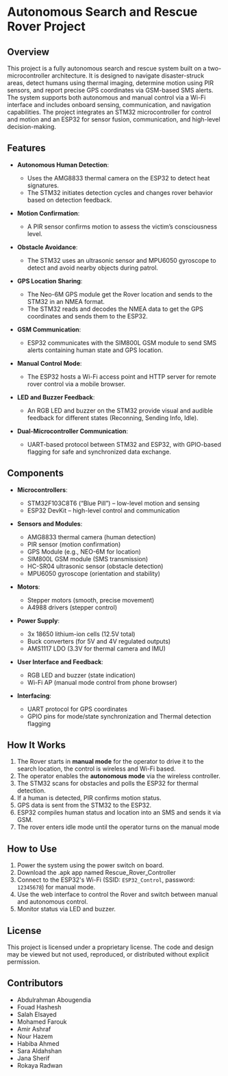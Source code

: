 # Autonomous Search and Rescue Rover Project

## Overview

This project is a fully autonomous search and rescue system built on a two-microcontroller architecture. It is designed to navigate disaster-struck areas, detect humans using thermal imaging, determine motion using PIR sensors, and report precise GPS coordinates via GSM-based SMS alerts. The system supports both autonomous and manual control via a Wi-Fi interface and includes onboard sensing, communication, and navigation capabilities. The project integrates an STM32 microcontroller for control and motion and an ESP32 for sensor fusion, communication, and high-level decision-making.

## Features

- **Autonomous Human Detection**:
  - Uses the AMG8833 thermal camera on the ESP32 to detect heat signatures.
  - The STM32 initiates detection cycles and changes rover behavior based on detection feedback.

- **Motion Confirmation**:
  - A PIR sensor confirms motion to assess the victim’s consciousness level.

- **Obstacle Avoidance**:
  - The STM32 uses an ultrasonic sensor and MPU6050 gyroscope to detect and avoid nearby objects during patrol.

- **GPS Location Sharing**:
  - The Neo-6M GPS module get the Rover location and sends to the STM32 in an NMEA format.
  - The STM32 reads and decodes the NMEA data to get the GPS coordinates and sends them to the ESP32.

- **GSM Communication**:
  - ESP32 communicates with the SIM800L GSM module to send SMS alerts containing human state and GPS location.

- **Manual Control Mode**:
  - The ESP32 hosts a Wi-Fi access point and HTTP server for remote rover control via a mobile browser.

- **LED and Buzzer Feedback**:
  - An RGB LED and buzzer on the STM32 provide visual and audible feedback for different states (Reconning, Sending Info, Idle).

- **Dual-Microcontroller Communication**:
  - UART-based protocol between STM32 and ESP32, with GPIO-based flagging for safe and synchronized data exchange.

## Components

- **Microcontrollers**:
  - STM32F103C8T6 (“Blue Pill”) – low-level motion and sensing
  - ESP32 DevKit – high-level control and communication

- **Sensors and Modules**:
  - AMG8833 thermal camera (human detection)
  - PIR sensor (motion confirmation)
  - GPS Module (e.g., NEO-6M for location)
  - SIM800L GSM module (SMS transmission)
  - HC-SR04 ultrasonic sensor (obstacle detection)
  - MPU6050 gyroscope (orientation and stability)

- **Motors**:
  - Stepper motors (smooth, precise movement)
  - A4988 drivers (stepper control)

- **Power Supply**:
  - 3x 18650 lithium-ion cells (12.5V total)
  - Buck converters (for 5V and 4V regulated outputs)
  - AMS1117 LDO (3.3V for thermal camera and IMU)

- **User Interface and Feedback**:
  - RGB LED and buzzer (state indication)
  - Wi-Fi AP (manual mode control from phone browser)

- **Interfacing**:
  - UART protocol for GPS coordinates
  - GPIO pins for mode/state synchronization and Thermal detection flagging

## How It Works
1. The Rover starts in **manual mode** for the operator to drive it to the search location, the control is wireless and Wi-Fi based.
2. The operator enables the **autonomous mode** via the wireless controller.
3. The STM32 scans for obstacles and polls the ESP32 for thermal detection.
4. If a human is detected, PIR confirms motion status.
5. GPS data is sent from the STM32 to the ESP32.
6. ESP32 compiles human status and location into an SMS and sends it via GSM.
7. The rover enters idle mode until the operator turns on the manual mode

## How to Use

1. Power the system using the power switch on board.
2. Download the .apk app named Rescue_Rover_Controller
3. Connect to the ESP32's Wi-Fi (SSID: `ESP32_Control`, password: `12345678`) for manual mode.
4. Use the web interface to control the Rover and switch between manual and autonomous control.
5. Monitor status via LED and buzzer.

## License

This project is licensed under a proprietary license. The code and design may be viewed but not used, reproduced, or distributed without explicit permission.

## Contributors

- Abdulrahman Abougendia
- Fouad Hashesh
- Salah Elsayed
- Mohamed Farouk
- Amir Ashraf
- Nour Hazem
- Habiba Ahmed
- Sara Aldahshan
- Jana Sherif
- Rokaya Radwan
